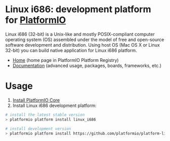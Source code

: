 # Linux i686: development platform for [PlatformIO](http://platformio.org)

Linux i686 (32-bit) is a Unix-like and mostly POSIX-compliant computer operating system (OS) assembled under the model of free and open-source software development and distribution. Using host OS (Mac OS X or Linux 32-bit) you can build native application for Linux i686 platform.

* [Home](http://platformio.org/platforms/linux_i686) (home page in PlatformIO Platform Registry)
* [Documentation](http://docs.platformio.org/page/platforms/linux_i686.html) (advanced usage, packages, boards, frameworks, etc.)

# Usage

1. [Install PlatformIO Core](http://docs.platformio.org/page/core.html)
2. Install Linux i686 development platform:
```bash
# install the latest stable version
> platformio platform install linux_i686

# install development version
> platformio platform install https://github.com/platformio/platform-linux_i686.git
```
